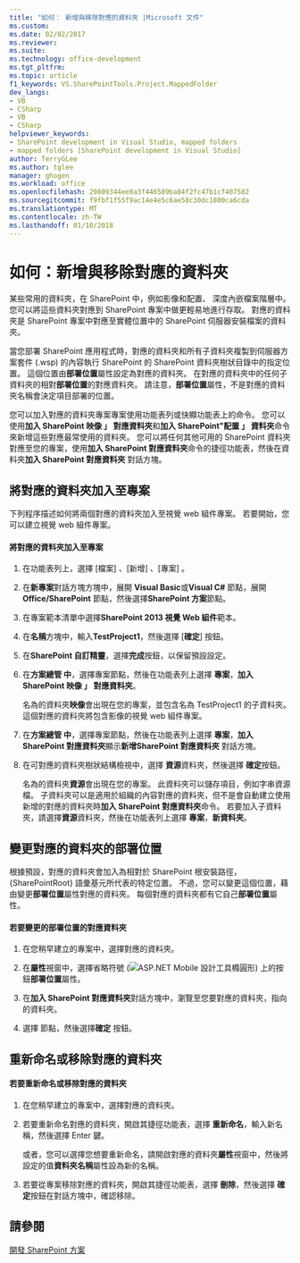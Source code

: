 ```yaml
---
title: "如何： 新增與移除對應的資料夾 |Microsoft 文件"
ms.custom: 
ms.date: 02/02/2017
ms.reviewer: 
ms.suite: 
ms.technology: office-development
ms.tgt_pltfrm: 
ms.topic: article
f1_keywords: VS.SharePointTools.Project.MappedFolder
dev_langs:
- VB
- CSharp
- VB
- CSharp
helpviewer_keywords:
- SharePoint development in Visual Studio, mapped folders
- mapped folders [SharePoint development in Visual Studio]
author: TerryGLee
ms.author: tglee
manager: ghogen
ms.workload: office
ms.openlocfilehash: 29809344ee8a3f446589ba84f2fc47b1cf407582
ms.sourcegitcommit: f9fbf1f55f9ac14e4e5c6ae58c30dc1800ca6cda
ms.translationtype: MT
ms.contentlocale: zh-TW
ms.lasthandoff: 01/10/2018
---
```

# <a name="how-to-add-and-remove-mapped-folders"></a>如何：新增與移除對應的資料夾
  某些常用的資料夾，在 SharePoint 中，例如影像和配置、 深度內嵌檔案階層中。 您可以將這些資料夾對應到 SharePoint 專案中做更輕易地進行存取。 對應的資料夾是 SharePoint 專案中對應至實體位置中的 SharePoint 伺服器安裝檔案的資料夾。  
  
 當您部署 SharePoint 應用程式時，對應的資料夾和所有子資料夾複製到伺服器方案套件 (.wsp) 的內容執行 SharePoint 的 SharePoint 資料夾樹狀目錄中的指定位置。 這個位置由**部署位置**屬性設定為對應的資料夾。 在對應的資料夾中的任何子資料夾的相對**部署位置**的對應資料夾。 請注意，**部署位置**屬性，不是對應的資料夾名稱會決定項目部署的位置。  
  
 您可以加入對應的資料夾專案專案使用功能表列或快顯功能表上的命令。 您可以使用**加入 SharePoint 映像 」 對應資料夾**和**加入 SharePoint"配置 」 資料夾**命令來新增這些對應最常使用的資料夾。 您可以將任何其他可用的 SharePoint 資料夾對應至您的專案，使用**加入 SharePoint 對應資料夾**命令的捷徑功能表，然後在資料夾**加入 SharePoint 對應資料夾**  對話方塊。  
  
## <a name="adding-mapped-folders-to-a-project"></a>將對應的資料夾加入至專案  
 下列程序描述如何將兩個對應的資料夾加入至視覺 web 組件專案。 若要開始，您可以建立視覺 web 組件專案。  
  
#### <a name="to-add-mapped-folders-to-a-project"></a>將對應的資料夾加入至專案  
  
1.  在功能表列上，選擇 [檔案] 、[新增] 、[專案] 。  
  
2.  在**新專案**對話方塊方塊中，展開  **Visual Basic**或**Visual C#**  節點，展開**Office/SharePoint**  節點，然後選擇**SharePoint 方案**節點。  
  
3.  在專案範本清單中選擇**SharePoint 2013 視覺 Web 組件**範本。  
  
4.  在**名稱**方塊中，輸入**TestProject1**，然後選擇 [**確定**] 按鈕。  
  
5.  在**SharePoint 自訂精靈**，選擇**完成**按鈕，以保留預設設定。  
  
6.  在**方案總管 中**，選擇專案節點，然後在功能表列上選擇 **專案**，**加入 SharePoint 映像 」 對應資料夾**。  
  
     名為的資料夾**映像**會出現在您的專案，並包含名為 TestProject1 的子資料夾。 這個對應的資料夾將包含影像的視覺 web 組件專案。  
  
7.  在**方案總管 中**，選擇專案節點，然後在功能表列上選擇 **專案**，**加入 SharePoint 對應資料夾**顯示**新增SharePoint 對應資料夾** 對話方塊。  
  
8.  在可對應的資料夾樹狀結構檢視中，選擇 **資源**資料夾，然後選擇 **確定**按鈕。  
  
     名為的資料夾**資源**會出現在您的專案。 此資料夾可以儲存項目，例如字串資源檔。 子資料夾可以是適用於組織的內容對應的資料夾，但不是會自動建立使用新增的對應的資料夾時**加入 SharePoint 對應資料夾**命令。 若要加入子資料夾，請選擇**資源**資料夾，然後在功能表列上選擇 **專案**，**新資料夾**。  
  
## <a name="changing-the-deployment-location-of-a-mapped-folder"></a>變更對應的資料夾的部署位置  
 根據預設，對應的資料夾會加入為相對於 SharePoint 根安裝路徑，{SharePointRoot} 語彙基元所代表的特定位置。 不過，您可以變更這個位置，藉由變更**部署位置**屬性對應的資料夾。 每個對應的資料夾都有它自己**部署位置**屬性。  
  
#### <a name="to-change-the-deployment-location-of-a-mapped-folder"></a>若要變更的部署位置的對應資料夾  
  
1.  在您稍早建立的專案中，選擇對應的資料夾。  
  
2.  在**屬性**視窗中，選擇省略符號 (![ASP.NET Mobile 設計工具橢圓形](../sharepoint/media/mwellipsis.gif "ASP.NET Mobile 設計工具橢圓形")) 上的按鈕**部署位置**屬性。  
  
3.  在**加入 SharePoint 對應資料夾**對話方塊中，瀏覽至您要對應的資料夾，指向的資料夾。  
  
4.  選擇  節點，然後選擇**確定** 按鈕。  
  
## <a name="renaming-or-removing-mapped-folders"></a>重新命名或移除對應的資料夾  
  
#### <a name="to-rename-or-remove-a-mapped-folder"></a>若要重新命名或移除對應的資料夾  
  
1.  在您稍早建立的專案中，選擇對應的資料夾。  
  
2.  若要重新命名對應的資料夾，開啟其捷徑功能表，選擇 **重新命名**，輸入新名稱，然後選擇 Enter 鍵。  
  
     或者，您可以選擇您想要重新命名，請開啟對應的資料夾**屬性**視窗中，然後將設定的值**資料夾名稱**屬性設為新的名稱。  
  
3.  若要從專案移除對應的資料夾，開啟其捷徑功能表，選擇 **刪除**，然後選擇 **確定**按鈕在對話方塊中，確認移除。  
  
## <a name="see-also"></a>請參閱  
 [開發 SharePoint 方案](../sharepoint/developing-sharepoint-solutions.md)  
  
  